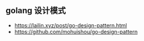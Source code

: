 ## golang 设计模式
* https://lailin.xyz/post/go-design-pattern.html
* https://github.com/mohuishou/go-design-pattern
